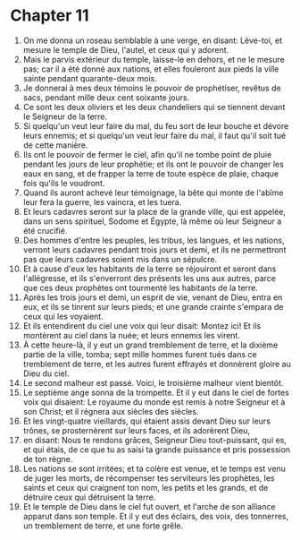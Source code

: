 # Chapter 11

1. On me donna un roseau semblable à une verge, en disant: Lève-toi, et mesure le temple de Dieu, l'autel, et ceux qui y adorent.
2. Mais le parvis extérieur du temple, laisse-le en dehors, et ne le mesure pas; car il a été donné aux nations, et elles fouleront aux pieds la ville sainte pendant quarante-deux mois.
3. Je donnerai à mes deux témoins le pouvoir de prophétiser, revêtus de sacs, pendant mille deux cent soixante jours.
4. Ce sont les deux oliviers et les deux chandeliers qui se tiennent devant le Seigneur de la terre.
5. Si quelqu'un veut leur faire du mal, du feu sort de leur bouche et dévore leurs ennemis; et si quelqu'un veut leur faire du mal, il faut qu'il soit tué de cette manière.
6. Ils ont le pouvoir de fermer le ciel, afin qu'il ne tombe point de pluie pendant les jours de leur prophétie; et ils ont le pouvoir de changer les eaux en sang, et de frapper la terre de toute espèce de plaie, chaque fois qu'ils le voudront.
7. Quand ils auront achevé leur témoignage, la bête qui monte de l'abîme leur fera la guerre, les vaincra, et les tuera.
8. Et leurs cadavres seront sur la place de la grande ville, qui est appelée, dans un sens spirituel, Sodome et Égypte, là même où leur Seigneur a été crucifié.
9. Des hommes d'entre les peuples, les tribus, les langues, et les nations, verront leurs cadavres pendant trois jours et demi, et ils ne permettront pas que leurs cadavres soient mis dans un sépulcre.
10. Et à cause d'eux les habitants de la terre se réjouiront et seront dans l'allégresse, et ils s'enverront des présents les uns aux autres, parce que ces deux prophètes ont tourmenté les habitants de la terre.
11. Après les trois jours et demi, un esprit de vie, venant de Dieu, entra en eux, et ils se tinrent sur leurs pieds; et une grande crainte s'empara de ceux qui les voyaient.
12. Et ils entendirent du ciel une voix qui leur disait: Montez ici! Et ils montèrent au ciel dans la nuée; et leurs ennemis les virent.
13. À cette heure-là, il y eut un grand tremblement de terre, et la dixième partie de la ville, tomba; sept mille hommes furent tués dans ce tremblement de terre, et les autres furent effrayés et donnèrent gloire au Dieu du ciel.
14. Le second malheur est passé. Voici, le troisième malheur vient bientôt.
15. Le septième ange sonna de la trompette. Et il y eut dans le ciel de fortes voix qui disaient: Le royaume du monde est remis à notre Seigneur et à son Christ; et il régnera aux siècles des siècles.
16. Et les vingt-quatre vieillards, qui étaient assis devant Dieu sur leurs trônes, se prosternèrent sur leurs faces, et ils adorèrent Dieu,
17. en disant: Nous te rendons grâces, Seigneur Dieu tout-puissant, qui es, et qui étais, de ce que tu as saisi ta grande puissance et pris possession de ton règne.
18. Les nations se sont irritées; et ta colère est venue, et le temps est venu de juger les morts, de récompenser tes serviteurs les prophètes, les saints et ceux qui craignent ton nom, les petits et les grands, et de détruire ceux qui détruisent la terre.
19. Et le temple de Dieu dans le ciel fut ouvert, et l'arche de son alliance apparut dans son temple. Et il y eut des éclairs, des voix, des tonnerres, un tremblement de terre, et une forte grêle.

